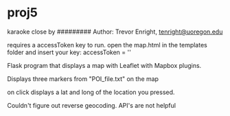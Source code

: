 # proj5
karaoke close by
#########
Author: Trevor Enright,  tenright@uoregon.edu

requires a accessToken key to run.
open the map.html in the templates folder and insert your key:
accessToken = '<key>'


Flask program that displays a map with Leaflet with Mapbox plugins.

Displays three markers from "POI_file.txt" on the map

on click displays a lat and long of the location you pressed.

Couldn't figure out reverse geocoding.  API's are not helpful

